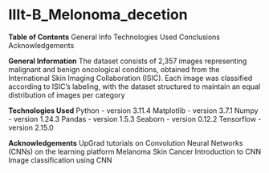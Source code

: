 # IIIt-B_Melonoma_decetion

**Table of Contents**
General Info
Technologies Used
Conclusions
Acknowledgements

**General Information**
The dataset consists of 2,357 images representing malignant and benign oncological conditions, obtained from the International Skin Imaging Collaboration (ISIC). Each image was classified according to ISIC’s labeling, with the dataset structured to maintain an equal distribution of images per category


**Technologies Used**
Python - version 3.11.4
Matplotlib - version 3.7.1
Numpy - version 1.24.3
Pandas - version 1.5.3
Seaborn - version 0.12.2
Tensorflow - version 2.15.0


**Acknowledgements**
UpGrad tutorials on Convolution Neural Networks (CNNs) on the learning platform
Melanoma Skin Cancer
Introduction to CNN
Image classification using CNN
